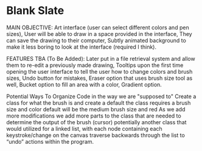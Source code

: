 # Blank Slate
MAIN OBJECTIVE:
  Art interface (user can select different colors and pen sizes), 
  User will be able to draw in a space provided in the interface, 
  They can save the drawing to their computer, 
  Subtly animated background to make it less boring to look at the interface (required I think). 
  
FEATURES TBA (To Be Added):
  Later put in a file retrieval system and allow them to re-edit a previously made drawing, 
  Tooltips upon the first time opening the user interface to tell the user how to change colors and brush sizes, 
  Undo button for mistakes, 
  Eraser option that uses brush size tool as well, 
  Bucket option to fill an area with a color, 
  Gradient option. 
  
Potential Ways To Organize Code in the way we are "supposed to"
  Create a class for what the brush is and create a default
   the class requires a brush size and color
   default will be the medium brush size and red
  As we add more modifications we add more parts to the class that are needed to determine the output of the brush (cursor)
   potentially another class that would utilized for a linked list, with each node containing each keystroke/change on the canvas 
   traverse backwards through the list to “undo” actions within the program.
